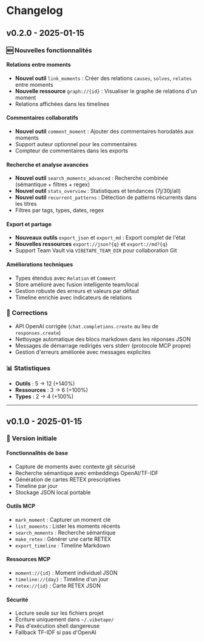 # Changelog

## v0.2.0 - 2025-01-15

### 🆕 Nouvelles fonctionnalités

#### Relations entre moments
- **Nouvel outil** `link_moments` : Créer des relations `causes`, `solves`, `relates` entre moments
- **Nouvelle ressource** `graph://{id}` : Visualiser le graphe de relations d'un moment
- Relations affichées dans les timelines

#### Commentaires collaboratifs
- **Nouvel outil** `comment_moment` : Ajouter des commentaires horodatés aux moments
- Support auteur optionnel pour les commentaires
- Compteur de commentaires dans les exports

#### Recherche et analyse avancées
- **Nouvel outil** `search_moments_advanced` : Recherche combinée (sémantique + filtres + regex)
- **Nouvel outil** `stats_overview` : Statistiques et tendances (7j/30j/all)
- **Nouvel outil** `recurrent_patterns` : Détection de patterns récurrents dans les titres
- Filtres par tags, types, dates, regex

#### Export et partage
- **Nouveaux outils** `export_json` et `export_md` : Export complet de l'état
- **Nouvelles ressources** `export://json?{q}` et `export://md?{q}`
- Support Team Vault via `VIBETAPE_TEAM_DIR` pour collaboration Git

#### Améliorations techniques
- Types étendus avec `Relation` et `Comment`
- Store amélioré avec fusion intelligente team/local
- Gestion robuste des erreurs et valeurs par défaut
- Timeline enrichie avec indicateurs de relations

### 🔧 Corrections
- API OpenAI corrigée (`chat.completions.create` au lieu de `responses.create`)
- Nettoyage automatique des blocs markdown dans les réponses JSON
- Messages de démarrage redirigés vers stderr (protocole MCP propre)
- Gestion d'erreurs améliorée avec messages explicites

### 📊 Statistiques
- **Outils** : 5 → 12 (+140%)
- **Ressources** : 3 → 6 (+100%)
- **Types** : 2 → 4 (+100%)

---

## v0.1.0 - 2025-01-15

### 🚀 Version initiale

#### Fonctionnalités de base
- Capture de moments avec contexte git sécurisé
- Recherche sémantique avec embeddings OpenAI/TF-IDF
- Génération de cartes RETEX prescriptives
- Timeline par jour
- Stockage JSON local portable

#### Outils MCP
- `mark_moment` : Capturer un moment clé
- `list_moments` : Lister les moments récents  
- `search_moments` : Recherche sémantique
- `make_retex` : Générer une carte RETEX
- `export_timeline` : Timeline Markdown

#### Ressources MCP
- `moment://{id}` : Moment individuel JSON
- `timeline://{day}` : Timeline d'un jour
- `retex://{id}` : Carte RETEX JSON

#### Sécurité
- Lecture seule sur les fichiers projet
- Écriture uniquement dans `~/.vibetape/`
- Pas d'exécution shell dangereuse
- Fallback TF-IDF si pas d'OpenAI

